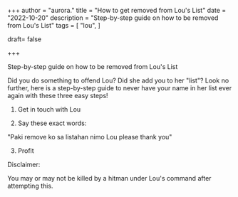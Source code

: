 +++
author = "aurora."
title = "How to get removed from Lou's List"
date = "2022-10-20"
description = "Step-by-step guide on how to be removed from Lou's List"
tags = [
    "lou",
]

draft= false

+++

Step-by-step guide on how to be removed from Lou's List

Did you do something to offend Lou? Did she add you to her "list"? Look no further, here is a step-by-step guide to never have your name in her list ever again with these three easy steps!


1. Get in touch with Lou

2. Say these exact words:

"Paki remove ko sa listahan nimo Lou please thank you"

3. Profit


Disclaimer:

You may or may not be killed by a hitman under Lou's command after attempting this.


